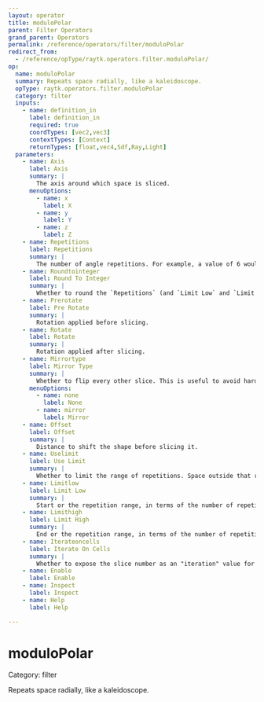 ```yaml
---
layout: operator
title: moduloPolar
parent: Filter Operators
grand_parent: Operators
permalink: /reference/operators/filter/moduloPolar
redirect_from:
  - /reference/opType/raytk.operators.filter.moduloPolar/
op:
  name: moduloPolar
  summary: Repeats space radially, like a kaleidoscope.
  opType: raytk.operators.filter.moduloPolar
  category: filter
  inputs:
    - name: definition_in
      label: definition_in
      required: true
      coordTypes: [vec2,vec3]
      contextTypes: [Context]
      returnTypes: [float,vec4,Sdf,Ray,Light]
  parameters:
    - name: Axis
      label: Axis
      summary: |
        The axis around which space is sliced.
      menuOptions:
        - name: x
          label: X
        - name: y
          label: Y
        - name: z
          label: Z
    - name: Repetitions
      label: Repetitions
      summary: |
        The number of angle repetitions. For example, a value of 6 would mean 6 slices of space, each with a 60 degree width.
    - name: Roundtointeger
      label: Round To Integer
      summary: |
        Whether to round the `Repetitions` (and `Limit Low` and `Limit High`) to whole integers.
    - name: Prerotate
      label: Pre Rotate
      summary: |
        Rotation applied before slicing.
    - name: Rotate
      label: Rotate
      summary: |
        Rotation applied after slicing.
    - name: Mirrortype
      label: Mirror Type
      summary: |
        Whether to flip every other slice. This is useful to avoid hard breaks at edges. It will result in the appearance of half as many slices, since half of them will be flipped.
      menuOptions:
        - name: none
          label: None
        - name: mirror
          label: Mirror
    - name: Offset
      label: Offset
      summary: |
        Distance to shift the shape before slicing it.
    - name: Uselimit
      label: Use Limit
      summary: |
        Whether to limit the range of repetitions. Space outside that range will be left as it is.
    - name: Limitlow
      label: Limit Low
      summary: |
        Start or the repetition range, in terms of the number of repetitions.
    - name: Limithigh
      label: Limit High
      summary: |
        End or the repetition range, in terms of the number of repetitions.
    - name: Iterateoncells
      label: Iterate On Cells
      summary: |
        Whether to expose the slice number as an "iteration" value for upstream ops.
    - name: Enable
      label: Enable
    - name: Inspect
      label: Inspect
    - name: Help
      label: Help

---
```


# moduloPolar

Category: filter



Repeats space radially, like a kaleidoscope.